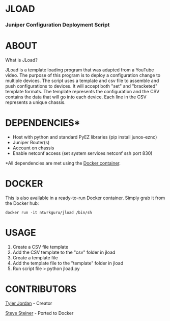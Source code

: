 # JLOAD 

### Juniper Configuration Deployment Script

# ABOUT

What is JLoad?

JLoad is a template loading program that was adapted from a YouTube video. The purpose of this program is to deploy a configuration change to multiple devices. The script uses a template and csv file to assemble and push configurations to devices. It will accept both "set" and "bracketed" template formats. The template represents the configuration and the CSV contains the data that will go into each device. Each line in the CSV represents a unique chassis.

# DEPENDENCIES*

- Host with python and standard PyEZ libraries (pip install junos-eznc)
- Juniper Router(s)
- Account on chassis
- Enable netconf access (set system services netconf ssh port 830)

*All dependencies are met using the [Docker container](https://hub.docker.com/r/ntwrkguru/jload/).

# DOCKER
This is also available in a ready-to-run Docker container. Simply grab it from the Docker hub:

`docker run -it ntwrkguru/jload /bin/sh`

# USAGE

1. Create a CSV file template
2. Add the CSV template to the "csv" folder in jload
3. Create a template file
4. Add the template file to the "template" folder in jload
5. Run script file > python jload.py

# CONTRIBUTORS

[Tyler Jordan](https://github.com/tylerjordan) - Creator

[Steve Steiner](https://github.com/ntwrkguru) - Ported to Docker

